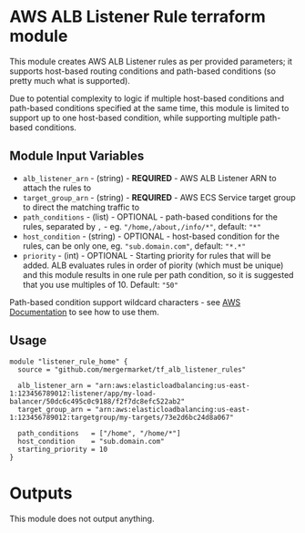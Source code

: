 AWS ALB Listener Rule terraform module
======================================

This module creates AWS ALB Listener rules as per provided parameters; it supports host-based routing conditions and path-based conditions (so pretty much what is supported).

Due to potential complexity to logic if multiple host-based conditions and path-based conditions specified at the same time, this module is limited to support up to one host-based condition, while supporting multiple path-based conditions.

Module Input Variables
----------------------

- `alb_listener_arn` - (string) - **REQUIRED** - AWS ALB Listener ARN to attach the rules to 
- `target_group_arn` - (string) - **REQUIRED** - AWS ECS Service target group to direct the matching traffic to
- `path_conditions` - (list) - OPTIONAL - path-based conditions for the rules, separated by `,` - eg. `"/home,/about,/info/*"`, default: `"*"`
- `host_condition` - (string) - OPTIONAL - host-based condition for the rules, can be only one, eg. `"sub.domain.com"`, default: `"*.*"`
- `priority` - (int) - OPTIONAL - Starting priority for rules that will be added. ALB evaluates rules in order of piority (which must be unique) and this module results in one rule per path condition, so it is suggested that you use multiples of 10. Default: `"50"`

Path-based condition support wildcard characters - see [AWS Documentation](http://docs.aws.amazon.com/elasticloadbalancing/latest/application/load-balancer-listeners.html#path-conditions) to see how to use them.

Usage
-----

```hcl
module "listener_rule_home" {
  source = "github.com/mergermarket/tf_alb_listener_rules"

  alb_listener_arn = "arn:aws:elasticloadbalancing:us-east-1:123456789012:listener/app/my-load-balancer/50dc6c495c0c9188/f2f7dc8efc522ab2"
  target_group_arn = "arn:aws:elasticloadbalancing:us-east-1:123456789012:targetgroup/my-targets/73e2d6bc24d8a067"

  path_conditions   = ["/home", "/home/*"]
  host_condition    = "sub.domain.com"
  starting_priority = 10
}
```

Outputs
=======

This module does not output anything.
